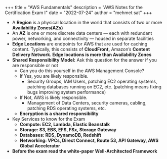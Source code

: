 +++
title = "AWS Fundamentals"
description = "AWS Notes for the Certification Exam I"
date = "2022-07-24"
author = "mehmet sat"
+++


- A **Region** is a physical location in the world that consists of two or more **Availability Zones(AZs)**
- An **AZ** is one or more discrete data centers — each with redundant power, networking, and connectivity — housed in separate facilities
- **Edge Locations**  are endpoints for AWS that are used for caching content. Typically, this consists of **CloudFront,** Amazon’s **Content Delivery Network. Edge locations is more than Availability Zones**
- **Shared Responsibility Model:** Ask this question for the answer if you are responsible or not
    - Can you do this yourself in the AWS Management Console?
    - If Yes, you are likely responsible.
        - Security Groups, IAM Users, patching EC2 operating systems, patching databases running on EC2, etc. (patching means fixing bugs improving system performance)
    - If Not, AWS is likely responsible.
        - Management of Data Centers, security cameras, cabling, patching RDS operating systems, etc.
    - **Encryption is a shared responsibility**
- Key Services to know for the Exam
    - **Compute: EC2, Lambda, Elastic Beanstalk**
    - **Storage: S3, EBS, EFS, FSx, Storage Gateway**
    - **Databases: RDS, DynamoDB, Redshift**
    - **Networking: VPCs, Direct Connect, Route 53, API Gateway, AWS Global Accelerator**
- **Before the exam read the white-paper Well-Architected Framework**